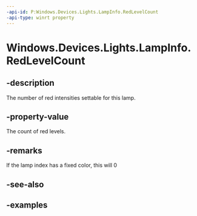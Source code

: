 ```yaml
---
-api-id: P:Windows.Devices.Lights.LampInfo.RedLevelCount
-api-type: winrt property
---
```


<!-- Property syntax.
public int RedLevelCount { get; }
-->

# Windows.Devices.Lights.LampInfo.RedLevelCount

## -description
The number of red intensities settable for this lamp.
## -property-value
The count of red levels.
## -remarks
If the lamp index has a fixed color, this will 0
## -see-also

## -examples

